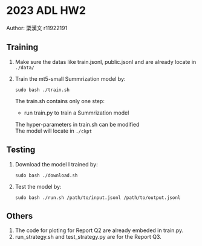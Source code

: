 # 2023 ADL HW2
Author: 栗漢文  r11922191 

## Training
1. Make sure the datas like train.jsonl, public.jsonl and are already locate in `./data/`
2. Train the mt5-small Summrization model by:
   ``` shell
   sudo bash ./train.sh
   ```
   The train.sh contains only one step:
   * run train.py to train a Summrization model
      
   The hyper-parameters in train.sh can be modified  
   The model will locate in `./ckpt`

## Testing
1. Download the model I trained by:
   ``` shell
   sudo bash ./download.sh
   ```  
2. Test the model by:
   ``` shell
   sudo bash ./run.sh /path/to/input.jsonl /path/to/output.jsonl
   ```

## Others
1. The code for ploting for Report Q2 are already embeded in train.py.  
2. run_strategy.sh and test_strategy.py are for the Report Q3.
